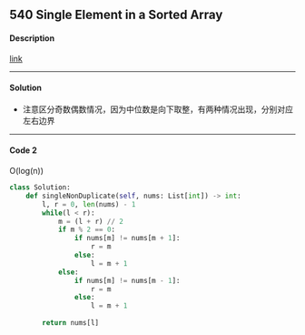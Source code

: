 ## 540 Single Element in a Sorted Array

#### Description

[link](https://leetcode.com/problems/single-element-in-a-sorted-array/)

---

#### Solution

- 注意区分奇数偶数情况，因为中位数是向下取整，有两种情况出现，分别对应左右边界

---

#### Code 2

O(log(n))

```python
class Solution:
    def singleNonDuplicate(self, nums: List[int]) -> int:
        l, r = 0, len(nums) - 1
        while(l < r):
            m = (l + r) // 2
            if m % 2 == 0:
                if nums[m] != nums[m + 1]:
                    r = m
                else:
                    l = m + 1
            else:
                if nums[m] != nums[m - 1]:
                    r = m
                else:
                    l = m + 1
                    
        return nums[l]
```